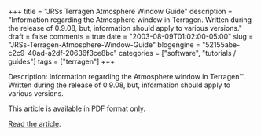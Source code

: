 +++
title = "JRSs Terragen Atmosphere Window Guide"
description = "Information regarding the Atmosphere window in Terragen. Written during the release of 0.9.08, but, information should apply to various versions."
draft = false
comments = true
date = "2003-08-09T01:02:00-05:00"
slug = "JRSs-Terragen-Atmosphere-Window-Guide"
blogengine = "52155abe-c2c9-40ad-a2df-20636f3ce8bc"
categories = ["software", "tutorials / guides"]
tags = ["terragen"]
+++

<p>
Description: Information regarding the Atmosphere window in Terragen&trade;. Written during the release of 0.9.08, but, information should apply to various versions.
</p>
<p>
This article is available in PDF format only.
</p>
<p>
<a href="http://strivinglife.com/files/terragen/terragenatmosphere.pdf" target="_blank">Read the article</a>.
</p>

